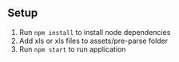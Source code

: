 ## Setup

1. Run `npm install` to install node dependencies
2. Add xls or xls files to assets/pre-parse folder
3. Run `npm start` to run application